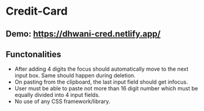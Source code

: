 # Credit-Card

## Demo: https://dhwani-cred.netlify.app/

## Functonalities

* After adding 4 digits the focus should automatically move to the next input box. Same should happen during deletion.
* On pasting from the clipboard, the last input field should get infocus.
* User must be able to paste not more than 16 digit number which must be equally divided into 4 input fields.
* No use of any CSS framework/library.